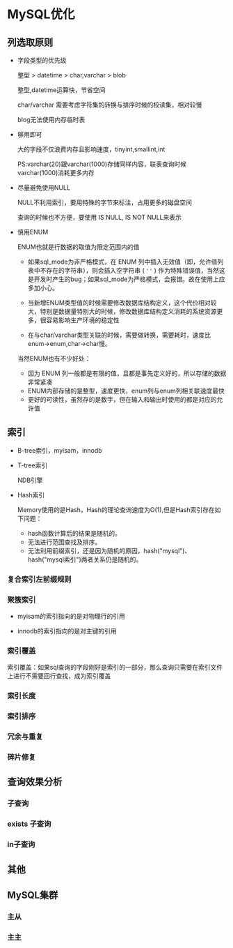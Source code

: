 # MySQL优化

## 列选取原则

- 字段类型的优先级

  整型 > datetime > char,varchar > blob

  整型,datetime运算快，节省空间

  char/varchar 需要考虑字符集的转换与排序时候的校读集，相对较慢

  blog无法使用内存临时表

- 够用即可

  大的字段不仅浪费内存且影响速度，tinyint,smallint,int

  PS:varchar(20)跟varchar(1000)存储同样内容，联表查询时候varchar(1000)消耗更多内存

- 尽量避免使用NULL

  NULL不利用索引，要用特殊的字节来标注，占用更多的磁盘空间

  查询的时候也不方便，要使用 IS NULL, IS NOT NULL来表示

- 慎用ENUM

  ENUM也就是行数据的取值为限定范围内的值

  - 如果sql_mode为非严格模式，在 ENUM 列中插入无效值（即，允许值列表中不存在的字符串），则会插入空字符串 ( `''` ) 作为特殊错误值，当然这是开发时产生的bug；如果sql_mode为严格模式，会报错。故在使用上应多加小心。

  - 当新增ENUM类型值的时候需要修改数据库结构定义，这个代价相对较大，特别是数据量特别大的时候，修改数据库结构定义消耗的系统资源更多，很容易影响生产环境的稳定性
  - 在与char/varchar类型关联的时候，需要做转换，需要耗时，速度比enum->enum,char->char慢。

  当然ENUM也有不少好处：

  - 因为 ENUM 列一般都是有限的值，且都是事先定义好的，所以存储的数据非常紧凑
  - ENUM内部存储的是整型，速度更快，enum列与enum列相关联速度最快
  - 更好的可读性，虽然存的是数字，但在输入和输出时使用的都是对应的允许值

## 索引

- B-tree索引，myisam，innodb

  

- T-tree索引

  NDB引擎

- Hash索引

  Memory使用的是Hash，Hash的理论查询速度为O(1),但是Hash索引存在如下问题：

  - hash函数计算后的结果是随机的。
  - 无法进行范围查找及排序。
  - 无法利用前缀索引，还是因为随机的原因，hash("mysql")、hash("mysql索引")两者关系仍是随机的。

### 复合索引左前缀规则



### 聚簇索引

- myisam的索引指向的是对物理行的引用

- innodb的索引指向的是对主键的引用

### 索引覆盖

索引覆盖：如果sql查询的字段刚好是索引的一部分，那么查询只需要在索引文件上进行不需要回行查找，成为索引覆盖

### 索引长度



### 索引排序

### 冗余与重复

### 碎片修复

## 查询效果分析

### 子查询

### exists 子查询

### in子查询

## 其他

## MySQL集群

### 主从

### 主主